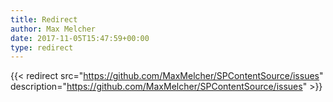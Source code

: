 ```yaml
---
title: Redirect
author: Max Melcher
date: 2017-11-05T15:47:59+00:00
type: redirect
---
```

{{< redirect src="https://github.com/MaxMelcher/SPContentSource/issues" description="https://github.com/MaxMelcher/SPContentSource/issues" >}}
